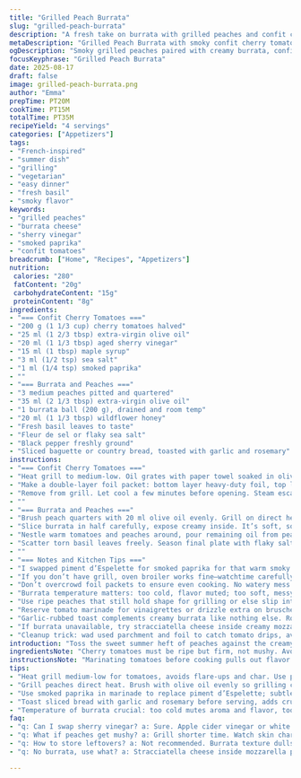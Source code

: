 ```yaml
---
title: "Grilled Peach Burrata"
slug: "grilled-peach-burrata"
description: "A fresh take on burrata with grilled peaches and confit cherry tomatoes, sweetened with honey and brightened with basil. Smoke from the grill meets the creamy cheese, smoky fruit, and tart-sweet tomatoes cooked down to a tender collapse in parchment packets. A hint of spice from smoked paprika replaces piment d’Espelette. White balsamic vinegar swapped for aged sherry vinegar brings a nutty tang. Served with crisp crostini toasted with garlic and rosemary. Balanced acidity, smoky-sweetness, creamy texture, and a fresh herbal kick. A mix of sweet, tart, smoky, creamy, and crunchy--a game changer on the patio or anytime."
metaDescription: "Grilled Peach Burrata with smoky confit cherry tomatoes, honey drizzle, fresh basil, and garlic-rosemary crostini. Sweet meets creamy with smoky undertones."
ogDescription: "Smoky grilled peaches paired with creamy burrata, confit cherry tomatoes tanged by sherry vinegar, honey, and fresh basil served with garlic rosemary toast."
focusKeyphrase: "Grilled Peach Burrata"
date: 2025-08-17
draft: false
image: grilled-peach-burrata.png
author: "Emma"
prepTime: PT20M
cookTime: PT15M
totalTime: PT35M
recipeYield: "4 servings"
categories: ["Appetizers"]
tags:
- "French-inspired"
- "summer dish"
- "grilling"
- "vegetarian"
- "easy dinner"
- "fresh basil"
- "smoky flavor"
keywords:
- "grilled peaches"
- "burrata cheese"
- "sherry vinegar"
- "smoked paprika"
- "confit tomatoes"
breadcrumb: ["Home", "Recipes", "Appetizers"]
nutrition: 
 calories: "280"
 fatContent: "20g"
 carbohydrateContent: "15g"
 proteinContent: "8g"
ingredients:
- "=== Confit Cherry Tomatoes ==="
- "200 g (1 1/3 cup) cherry tomatoes halved"
- "25 ml (1 2/3 tbsp) extra-virgin olive oil"
- "20 ml (1 1/3 tbsp) aged sherry vinegar"
- "15 ml (1 tbsp) maple syrup"
- "3 ml (1/2 tsp) sea salt"
- "1 ml (1/4 tsp) smoked paprika"
- ""
- "=== Burrata and Peaches ==="
- "3 medium peaches pitted and quartered"
- "35 ml (2 1/3 tbsp) extra-virgin olive oil"
- "1 burrata ball (200 g), drained and room temp"
- "20 ml (1 1/3 tbsp) wildflower honey"
- "Fresh basil leaves to taste"
- "Fleur de sel or flaky sea salt"
- "Black pepper freshly ground"
- "Sliced baguette or country bread, toasted with garlic and rosemary"
instructions:
- "=== Confit Cherry Tomatoes ==="
- "Heat grill to medium-low. Oil grates with paper towel soaked in olive oil, use tongs, not a brush. Avoid sticking, avoid flare-ups. Toss tomatoes in bowl with oil, sherry vinegar, maple syrup, salt, smoked paprika. Let sit 20 minutes. Drain thoroughly, reserve liquid for salad dressing or vinaigrette."
- "Make a double-layer foil packet: bottom layer heavy-duty foil, top layer parchment. Place tomatoes in center, fold edges tight, seam up. Place on grill, indirect heat area is better; cook 12-15 minutes. Important to avoid charring; tomatoes should just start shrinking, soft but intact. Listen for gentle sizzle, no roar."
- "Remove from grill. Let cool a few minutes before opening. Steam escapes, tomatoes slightly sticky and richly aromatic."
- ""
- "=== Burrata and Peaches ==="
- "Brush peach quarters with 20 ml olive oil evenly. Grill on direct heat. Listen for gentle crackle. About 4-6 minutes total, flipping halfway. Look for caramelized grill marks and fruit just softening but not mushy. If peaches start oozing, you waited too long."
- "Slice burrata in half carefully, expose creamy inside. It’s soft, so cut on plate to catch any liquid inside cheese’s pouch. Place halves on serving dish."
- "Nestle warm tomatoes and peaches around, pour remaining oil from peaches plus 20 ml honey over everything. Honey cuts acidity, helps counterbalance smoky, acidic notes."
- "Scatter torn basil leaves freely. Season final plate with flaky salt and freshly cracked pepper. Serve immediately. Use toasted bread rubbed with garlic clove and lightly sprinkled rosemary. Holds up well to juices, a must-do contrast."
- ""
- "=== Notes and Kitchen Tips ==="
- "I swapped piment d’Espelette for smoked paprika for that warm smoky warmth without heat overload. Sherry vinegar added a deeper punch than balsamic white could. Maple syrup thickens confit glaze better than honey alone. I like more peaches than original, because fruit grills fast and imparts smoky sweetness that peppers tomato softness."
- "If you don’t have grill, oven broiler works fine—watchtime carefully."
- "Don’t overcrowd foil packets to ensure even cooking. No watery mess."
- "Burrata temperature matters: too cold, flavor muted; too soft, messy. Let it sit 30 min at room temp."
- "Use ripe peaches that still hold shape for grilling or else slip into mush too fast. If peaches stay firm but yield slightly to touch, prime for grilling."
- "Reserve tomato marinade for vinaigrettes or drizzle extra on bruschetta."
- "Garlic-rubbed toast complements creamy burrata like nothing else. Rosemary optional but recommended for piney aroma."
- "If burrata unavailable, try stracciatella cheese inside creamy mozzarella pouch, but not as rich."
- "Cleanup trick: wad used parchment and foil to catch tomato drips, avoids flare-ups on grill."
introduction: "Toss the sweet summer heft of peaches against the creamy, filthy burrata--the best contrast of texture you’ll taste all year. I learned early that grilled peaches turn sticky-sweet quickly, so watch them, flip fast. Cherry tomatoes confit is a game changer; slower than roasting, but tomatoes stay juicy, luscious under gentle heat, avoid that dry crackle. Sherry vinegar sneaks in a rustic depth into the marinade instead of the usual white balsamic. Smoke from paprika wakes up dull acidity. You need bread, rustic crunchy bread, toasted with rosemary and garlic to scoop this all up because juices run wild. Basil isn’t just garnish, it’s punchy herbal freshness snatched from the vine at last minute—don’t skip. Dust with flaky salt and crack pepper before serving or flavor will seem flat. This is a grown-up fruit salad, the kind you remember from shared meals outdoors."
ingredientsNote: "Cherry tomatoes must be ripe but firm, not mushy. Avoid very soft or squishy ones; they collapse too much confiting. Swap sherry vinegar for apple cider or white wine vinegar if needed; balsamic dark isn’t a good substitute here (too heavy). Maple syrup thickens confit juices better than honey, but honey’s fine if that’s all you have; mixed is fine too. Peaches must be ripe but still able to hold their shape—don’t pick rock hard or mushy ones. Olive oil: good quality is worth it, cheap oil tastes flat, especially raw over burrata. Basil fresh and green, no wilted leaves, torn or whole, depending on texture preference. Burrata quality makes or breaks dish—skip canned mozzarella or you’ll regret it. Bread toasted, ideally rubbed with garlic while warm, plus some chopped rosemary added pre-toast or just after. Flaky sea salt is non-negotiable for crunch and seasoning. Pepper freshly cracked for best aroma. Smoked paprika is subtle, can be replaced with a pinch of cayenne for heat but the smoky note changes."
instructionsNote: "Marinating tomatoes before cooking pulls out flavor and seasons them through, but draining prevents sogginess in packet. Double layers of parchment and foil protect tomatoes from direct grill intensity, slow softening rather than collapsing to juice. Watch tomatoes carefully during cooking; look for just-beginning-to-shrink texture, not popping or bursting. Peaches grilling: the smell when skin chars slightly–that’s your cue. If peaches wrinkle too much and juices run freely, too late. Burrata temp matters—too cold cheese dulls flavor, allow 20-30 min to warm on counter. Spoon out inner liquid from cut burrata; it’s precious. Honey drizzle balances heat and acidity but add sparingly or it’ll dominate. Basil added last for fragrance, never before cooking or it wilts. Serve immediately after assembling, texture contrast between warm peaches & tomatoes and cool burrata is essential. Leftovers? Not recommended, fresh is everything here. Toast should be crisp and sturdy enough to scoop and dip sans instant sogginess. Keep grill tools handy for quick flipping and moving; this dish demands attention. Parchment helps cleanup after tomatoes and prevents flare-ups while adding gentle steam. Dry grill grates before cooking peaches to prevent sticking. Don’t skimp on salt finish; flaky salt adds texture and hits flavor high notes. Pepper to taste, freshly cracked over top for aroma spike."
tips:
- "Heat grill medium-low for tomatoes, avoids flare-ups and char. Use paper towel soaked in oil and tongs not brush on grates, oil helps no stick. Drain tomatoes well after marinating, prevents soggy foil packets. Double layer foil and parchment holds steam low, soft cooks, no burst or juice spills. Watch tomatoes closely; gentle sizzle means ready, no loud crackles. Timing 12-15 minutes but eyes count more than clock."
- "Grill peaches direct heat. Brush with olive oil evenly so grilling caramelizes sugars without mush. Listen for low crackle, flip fast to avoid juices running. 4-6 minutes total usually. Skin chars lightly signals close. Too much juice means overcooked, slips into mush territory, ruins contrast. Pick peaches ripe but firm, never rock hard or mushy. Texture key here. Burrata sits on plate while fruits are warm; cool cheese dulls flavor."
- "Use smoked paprika in marinade to replace piment d’Espelette; subtle smoky note, no heat overload. Sherry vinegar instead of white balsamic adds nutty depth, less sweet, more rustic. Maple syrup thickens glaze better than honey alone but honey can blend. Reserve marinade liquid for vinaigrette or drizzle later. Basil tossed last, never in cooking to keep fresh aroma punchy and green bright."
- "Toast sliced bread with garlic and rosemary before serving, adds crunch and piney aroma. Rub garlic clove gently on warm toast, sprinkle chopped rosemary lightly after to avoid burnt bitterness. Bread needs to hold juices, not collapse soggy instantly. Keeps texture contrast sharp. Burrata liquid inside pouch spooned out; precious richness, don’t lose. Serve immediately after assembly; leftovers lose that warm-cool contrast and texture."
- "Temperature of burrata crucial: too cold mutes aroma and flavor, too soft turns messy quickly. Let sit 20-30 min room temp to lift flavors. Tomatoes marinated at least 20 min but drained fully before packet. Cooking indirect heat for foil packet helps slow softening not screaming hot roast. If no grill, oven broiler can work but watch time carefully to avoid drying or bursting. Cleanup easier with parchment layer to catch drips and avoid flare-ups."
faq:
- "q: Can I swap sherry vinegar? a: Sure. Apple cider vinegar or white wine vinegar work but balsamic dark throws off balance, too sweet, heavy. Sherry gives nutty rustic flavor. Vinegar helps cut tomatoes acidity; skipping vinegar means softer punch."
- "q: What if peaches get mushy? a: Grill shorter time. Watch skin charring as cue. If juices run too freely, peaches overcooked. Ripe but firm peaches best. Can skip grilling but loses smoky caramel note. Flip quickly to avoid mush spots."
- "q: How to store leftovers? a: Not recommended. Burrata texture dulls fast; warm fruits get soggy. If needed, store tomatoes and peaches separate refrigerated in airtight containers max 1 day. Burrata better fresh. Bread toasted best fresh too, soggy next day."
- "q: No burrata, use what? a: Stracciatella cheese inside mozzarella pouch available sometimes; less rich but creamy. Fresh mozzarella okay last resort, misses creamy center punch. Flavor and texture change but dish still works. Room temp before serving applies."

---
```

